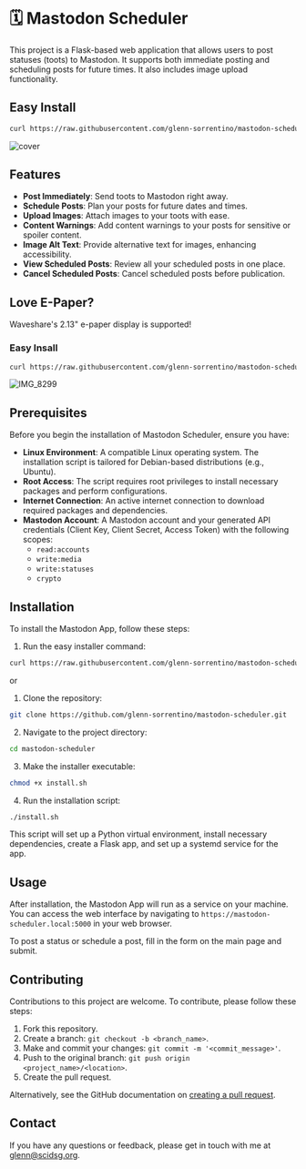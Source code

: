 # 🗓️ Mastodon Scheduler

This project is a Flask-based web application that allows users to post statuses (toots) to Mastodon. It supports both immediate posting and scheduling posts for future times. It also includes image upload functionality.

## Easy Install
```bash
curl https://raw.githubusercontent.com/glenn-sorrentino/mastodon-scheduler/hosted/install.sh | bash
```

![cover](https://github.com/glenn-sorrentino/mastodon-scheduler/assets/28545431/43413fcf-49b7-4346-9bd2-5e6db55674ca)

## Features

- **Post Immediately**: Send toots to Mastodon right away.
- **Schedule Posts**: Plan your posts for future dates and times.
- **Upload Images**: Attach images to your toots with ease.
- **Content Warnings**: Add content warnings to your posts for sensitive or spoiler content.
- **Image Alt Text**: Provide alternative text for images, enhancing accessibility.
- **View Scheduled Posts**: Review all your scheduled posts in one place.
- **Cancel Scheduled Posts**: Cancel scheduled posts before publication.

## Love E-Paper?

Waveshare's 2.13" e-paper display is supported! 

### Easy Insall

```bash
curl https://raw.githubusercontent.com/glenn-sorrentino/mastodon-scheduler/main/display.sh | bash
```

![IMG_8299](https://github.com/glenn-sorrentino/mastodon-scheduler/assets/28545431/304e3381-f573-4179-95b3-925b2138c44e)

## Prerequisites

Before you begin the installation of Mastodon Scheduler, ensure you have:

- **Linux Environment**: A compatible Linux operating system. The installation script is tailored for Debian-based distributions (e.g., Ubuntu).
- **Root Access**: The script requires root privileges to install necessary packages and perform configurations.
- **Internet Connection**: An active internet connection to download required packages and dependencies.
- **Mastodon Account**: A Mastodon account and your generated API credentials (Client Key, Client Secret, Access Token) with the following scopes:
  -  `read:accounts`
  -  `write:media`
  -  `write:statuses`
  -  `crypto`

## Installation

To install the Mastodon App, follow these steps:

1. Run the easy installer command:
```bash
curl https://raw.githubusercontent.com/glenn-sorrentino/mastodon-scheduler/main/install.sh | bash
```
or

1. Clone the repository:
```bash
git clone https://github.com/glenn-sorrentino/mastodon-scheduler.git
```
  
2. Navigate to the project directory:
```bash
cd mastodon-scheduler
```

3. Make the installer executable:

```bash
chmod +x install.sh
```

4. Run the installation script:

```bash
./install.sh
```

This script will set up a Python virtual environment, install necessary dependencies, create a Flask app, and set up a systemd service for the app.

## Usage

After installation, the Mastodon App will run as a service on your machine. You can access the web interface by navigating to `https://mastodon-scheduler.local:5000` in your web browser.

To post a status or schedule a post, fill in the form on the main page and submit.

## Contributing

Contributions to this project are welcome. To contribute, please follow these steps:

1. Fork this repository.
2. Create a branch: `git checkout -b <branch_name>`.
3. Make and commit your changes: `git commit -m '<commit_message>'`.
4. Push to the original branch: `git push origin <project_name>/<location>`.
5. Create the pull request.

Alternatively, see the GitHub documentation on [creating a pull request](https://help.github.com/articles/creating-a-pull-request/).

## Contact

If you have any questions or feedback, please get in touch with me at glenn@scidsg.org.
